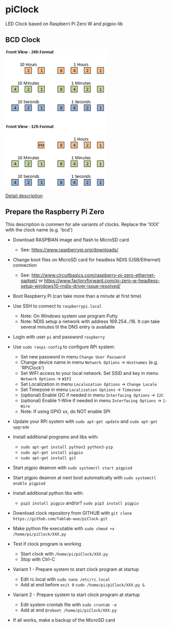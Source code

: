 # piClock
LED Clock based on Raspberri Pi Zero W and pigpio-lib

## BCD Clock
![Pinout.png](/bcd.FrontView.png)

[Detail description](/bcd.md)


## Prepare the Raspberry Pi Zero

This description is commen for alle variants of clocks. Replace the 'XXX' with the clock name (e.g. 'bcd')

* Download RASPBIAN image and flash to MicroSD card
  * See: https://www.raspberrypi.org/downloads/

* Change boot files on MicroSD card for headless NDIS (USB/Ethernet) connection
  * See: http://www.circuitbasics.com/raspberry-pi-zero-ethernet-gadget/   or
  https://www.factoryforward.com/pi-zero-w-headless-setup-windows10-rndis-driver-issue-resolved/


* Boot Raspberry Pi (can take more than a minute at first time)

* Use SSH to connect to `raspberrypi.local`
  * Note: On Windows system use program Putty
  * Note: NDIS setup a network with address 169.254.*.*/16. It can take several minutes til the DNS entry is available

* Login with user `pi` and password `raspberry`

* Use `sudo raspi-config` to configure RPi system:
  * Set new password in menu `Change User Password`
  * Change device name in menu `Network Options` -> `Hostnames` (e.g. 'RPiClock')
  * Set WIFI access to your local network. Set SSID and key in menu `Network Options` -> `WIFI`
  * Set Localization in menu `Localozation Options` -> `Change Locale`
  * Set Timezone in menu `Localization Options` -> `Timezone`
  * (optional) Enable I2C if needed in menu `Interfacing Options` -> `I2C`
  * (optional) Enable 1-Wire if needed in menu `Interfacing Options` -> `1-Wire`
  * Note: If using GPIO xx, do NOT enable SPI 

* Update your RPi system with `sudo apt-get update` and `sudo apt-get upgrade`

* Install additional programs and libs with:
  * `sudo apt-get install python3 python3-pip`
  * `sudo apt-get install pigpio`
  * `sudo apt-get install git`

* Start pigpio deamon with `sudo systemctl start pigpiod`

* Start pigpio deamon at next boot automatically with `sudo systemctl enable pigpiod`

* Install additional python libs with:
  * `pip3 install pigpio` and/or? `sudo pip3 install pigpio`

* Download clock repository from GITHUB with `git clone https://github.com/fablab-wue/piClock.git`

* Make python file executable with `sudo chmod +x /home/pi/piClock/XXX.py`

* Test if clock program is working
  * Start clock with `/home/pi/piClock/XXX.py`
  * Stop with Ctrl-C

* Variant 1 - Prepare system to start clock program at startup
  * Edit rc.local with `sudo nano /etc/rc.local`
  * Add at end before `exit 0` `sudo /home/pi/piClock/XXX.py &`

* Variant 2 - Prepare system to start clock program at startup
  * Edit system crontab file with `sudo crontab -e`
  * Add at end `@reboot /home/pi/piClock/XXX.py`


* If all works, make a backup of the MicroSD card